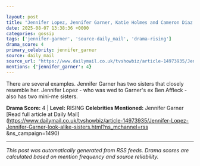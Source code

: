 ```yaml
---

layout: post
title: "Jennifer Lopez, Jennifer Garner, Katie Holmes and Cameron Diaz all have look-alike sisters... see the comparisons"
date: 2025-08-07 13:38:36 +0000
categories: gossip
tags: ['jennifer-garner', 'source-daily_mail', 'drama-rising']
drama_score: 4
primary_celebrity: jennifer_garner
source: daily_mail
source_url: "https://www.dailymail.co.uk/tvshowbiz/article-14973935/Jennifer-Lopez-Jennifer-Garner-look-alike-sisters.html?ns_mchannel=rss&1490&campaign=1490"
mentions: {'jennifer_garner': 4}
---
```


There are several examples. Jennifer Garner has two sisters that closely resemble her. Jennifer Lopez - who was wed to Garner's ex Ben Affleck - also has two mini-me sisters.

**Drama Score:** 4 | **Level:** RISING **Celebrities Mentioned:** Jennifer Garner [Read full article at Daily Mail](https://www.dailymail.co.uk/tvshowbiz/article-14973935/Jennifer-Lopez-Jennifer-Garner-look-alike-sisters.html?ns_mchannel=rss &ns_campaign=1490)

---

*This post was automatically generated from RSS feeds. Drama scores are calculated based on mention frequency and source reliability.*